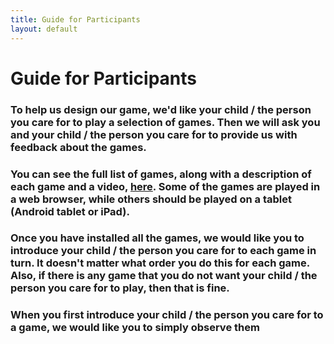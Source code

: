 ```yaml
---
title: Guide for Participants
layout: default
---
```

<div align="left">
<h1>Guide for Participants</h1>
<h3>To help us design our game, we'd like your child / the person you care for to play a selection of games. Then we will ask you and your child / the person you care for to provide us with feedback about the games.</h3>
<h3>You can see the full list of games, along with a description of each game and a video, <a href="{{site.url}}/games">here</a>. Some of the games are played in a web browser, while others should be played on a tablet (Android tablet or iPad).</h3>
<h3>Once you have installed all the games, we would like you to introduce your child / the person you care for to each game in turn. It doesn't matter what order you do this for each game. Also, if there is any game that you do not want your child / the person you care for to play, then that is fine.</h3>
<h3>When you first introduce your child / the person you care for to a game, we would like you to simply observe them</h3>
</div>
